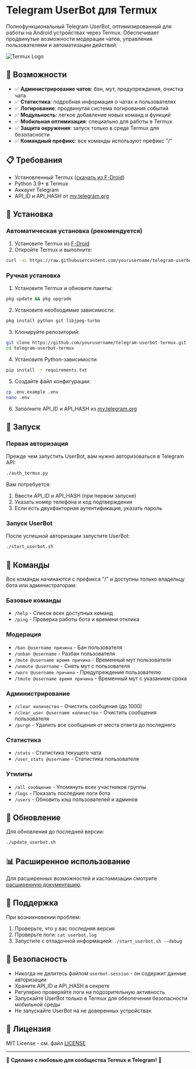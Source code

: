 # Telegram UserBot для Termux

Полнофункциональный Telegram UserBot, оптимизированный для работы на Android устройствах через Termux. Обеспечивает продвинутые возможности модерации чатов, управления пользователями и автоматизации действий.

![Termux Logo](https://termux.dev/images/logo.png)

## 🚀 Возможности

- ✅ **Администрирование чатов**: бан, мут, предупреждения, очистка чата
- ✅ **Статистика**: подробная информация о чатах и пользователях
- ✅ **Логирование**: продвинутая система логирования событий
- ✅ **Модульность**: легкое добавление новых команд и функций
- ✅ **Мобильная оптимизация**: специально для работы в Termux
- ✅ **Защита окружения**: запуск только в среде Termux для безопасности
- ✅ **Командный префикс**: все команды используют префикс "/"

## 📋 Требования

- Установленный Termux ([скачать из F-Droid](https://f-droid.org/packages/com.termux/))
- Python 3.9+ в Termux
- Аккаунт Telegram
- API_ID и API_HASH от [my.telegram.org](https://my.telegram.org/apps)

## 🔧 Установка

### Автоматическая установка (рекомендуется)

1. Установите Termux из [F-Droid](https://f-droid.org/packages/com.termux/)
2. Откройте Termux и выполните:

```bash
curl -sL https://raw.githubusercontent.com/yourusername/telegram-userbot-termux/main/install_termux.sh | bash
```

### Ручная установка

1. Установите Termux и обновите пакеты:
```bash
pkg update && pkg upgrade
```

2. Установите необходимые зависимости:
```bash
pkg install python git libjpeg-turbo
```

3. Клонируйте репозиторий:
```bash
git clone https://github.com/yourusername/telegram-userbot-termux.git
cd telegram-userbot-termux
```

4. Установите Python-зависимости:
```bash
pip install -r requirements.txt
```

5. Создайте файл конфигурации:
```bash
cp .env.example .env
nano .env
```

6. Заполните API_ID и API_HASH из [my.telegram.org](https://my.telegram.org/apps)

## 🚀 Запуск

### Первая авторизация

Прежде чем запустить UserBot, вам нужно авторизоваться в Telegram API:

```bash
./auth_termux.py
```

Вам потребуется:
1. Ввести API_ID и API_HASH (при первом запуске)
2. Указать номер телефона и код подтверждения
3. Если есть двухфакторная аутентификация, указать пароль

### Запуск UserBot

После успешной авторизации запустите UserBot:

```bash
./start_userbot.sh
```

## 📝 Команды

Все команды начинаются с префикса "/" и доступны только владельцу бота или администраторам:

### Базовые команды
- `/help` - Список всех доступных команд
- `/ping` - Проверка работы бота и времени отклика

### Модерация
- `/ban @username причина` - Бан пользователя
- `/unban @username` - Разбан пользователя
- `/mute @username время причина` - Временный мут пользователя
- `/unmute @username` - Снять мут с пользователя
- `/warn @username причина` - Предупреждение пользователю
- `/tmute @username время причина` - Временный мут с указанием срока

### Администрирование
- `/clear количество` - Очистить сообщения (до 1000)
- `/clear_user @username количество` - Очистить сообщения пользователя
- `/purge` - Удалить все сообщения от места ответа до последнего

### Статистика
- `/stats` - Статистика текущего чата
- `/user_stats @username` - Статистика пользователя

### Утилиты
- `/all сообщение` - Упомянуть всех участников группы
- `/logs` - Показать последние логи бота
- `/users` - Обновить кэш пользователей и админов

## 🔄 Обновление

Для обновления до последней версии:

```bash
./update_userbot.sh
```

## 📊 Расширенное использование

Для расширенных возможностей и кастомизации смотрите [расширенную документацию](README_ADVANCED.md).

## 📱 Поддержка

При возникновении проблем:
1. Проверьте, что у вас последняя версия
2. Проверьте логи: `cat userbot.log`
3. Запустите с отладочной информацией: `./start_userbot.sh --debug`

## 🔐 Безопасность

- Никогда не делитесь файлом `userbot.session` - он содержит данные авторизации
- Храните API_ID и API_HASH в секрете
- Регулярно проверяйте логи на подозрительную активность
- Запускайте UserBot только в Termux для обеспечения безопасности мобильной среды
- Не запускайте UserBot на не доверенных устройствах

## 📄 Лицензия

MIT License - см. файл [LICENSE](LICENSE)

---

🌟 **Сделано с любовью для сообщества Termux и Telegram!** 🌟